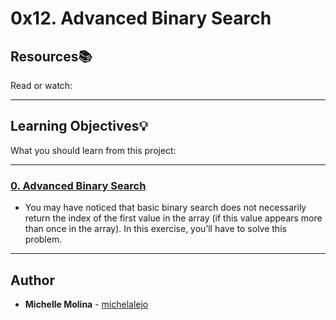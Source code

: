 # 0x12. Advanced Binary Search

## Resources:books:
Read or watch:

---
## Learning Objectives:bulb:
What you should learn from this project:

---

### [0. Advanced Binary Search](./0-advanced_binary.c)
* You may have noticed that basic binary search does not necessarily return the index of the first value in the array (if this value appears more than once in the array).
In this exercise, you’ll have to solve this problem.

---

## Author
* **Michelle Molina** - [michelalejo](https://github.com/michelalejo)